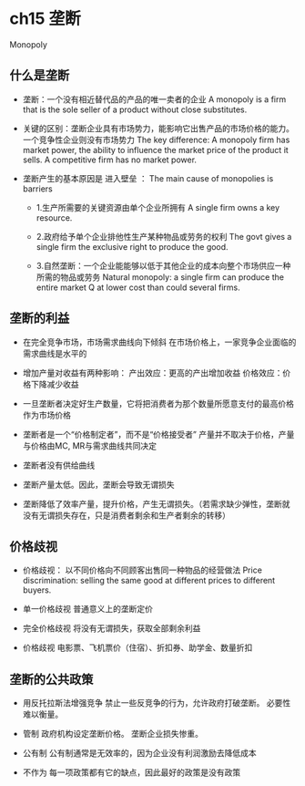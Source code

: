 # ch15 垄断

Monopoly

## 什么是垄断

- 垄断：一个没有相近替代品的产品的唯一卖者的企业
A monopoly is a firm that is the sole seller of a product without close substitutes. 

- 关键的区别：垄断企业具有市场势力，能影响它出售产品的市场价格的能力。一个竞争性企业则没有市场势力
The key difference:  A monopoly firm has market power, the ability to influence the market price of the product it sells.  A competitive firm has no market power.  

- 垄断产生的基本原因是 进入壁垒 ：
The main cause of monopolies is barriers

    - 1.生产所需要的关键资源由单个企业所拥有
A single firm owns a key resource.

    - 2.政府给予单个企业排他性生产某种物品或劳务的权利
The govt gives a single firm the exclusive right to produce the good.

    - 3.自然垄断：一个企业能能够以低于其他企业的成本向整个市场供应一种所需的物品或劳务
Natural monopoly: a single firm can produce the entire market Q at lower cost than could several firms.

## 垄断的利益

- 在完全竞争市场，市场需求曲线向下倾斜
  在市场价格上，一家竞争企业面临的需求曲线是水平的

- 增加产量对收益有两种影响：
产出效应：更高的产出增加收益
价格效应：价格下降减少收益

- 一旦垄断者决定好生产数量，它将把消费者为那个数量所愿意支付的最高价格作为市场价格

- 垄断者是一个“价格制定者”，而不是“价格接受者”
产量并不取决于价格，产量与价格由MC, MR与需求曲线共同决定

- 垄断者没有供给曲线

- 垄断产量太低。因此，垄断会导致无谓损失

- 垄断降低了效率产量，提升价格，产生无谓损失。（若需求缺少弹性，垄断就没有无谓损失存在，只是消费者剩余和生产者剩余的转移）

## 价格歧视

- 价格歧视： 以不同价格向不同顾客出售同一种物品的经营做法
Price discrimination:  selling the same good at different prices to different buyers.

- 单一价格歧视
普通意义上的垄断定价

- 完全价格歧视
将没有无谓损失，获取全部剩余利益

- 价格歧视
电影票、飞机票价（住宿）、折扣券、助学金、数量折扣

## 垄断的公共政策

- 用反托拉斯法增强竞争
禁止一些反竞争的行为，允许政府打破垄断。
必要性难以衡量。

- 管制
政府机构设定垄断价格。
垄断企业损失惨重。

- 公有制
公有制通常是无效率的，因为企业没有利润激励去降低成本

- 不作为
每一项政策都有它的缺点，因此最好的政策是没有政策
